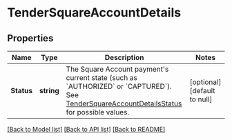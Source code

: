 # TenderSquareAccountDetails

## Properties
Name | Type | Description | Notes
------------ | ------------- | ------------- | -------------
**Status** | **string** | The Square Account payment&#x27;s current state (such as &#x60;AUTHORIZED&#x60; or &#x60;CAPTURED&#x60;). See [TenderSquareAccountDetailsStatus](https://developer.squareup.com/reference/square_2024-07-17/enums/TenderSquareAccountDetailsStatus) for possible values. | [optional] [default to null]

[[Back to Model list]](../README.md#documentation-for-models) [[Back to API list]](../README.md#documentation-for-api-endpoints) [[Back to README]](../README.md)

